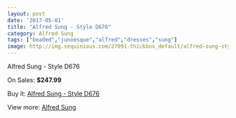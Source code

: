 ```yaml
---
layout: post
date: '2017-05-01'
title: "Alfred Sung - Style D676"
category: Alfred Sung
tags: ["beaded","junoesque","alfred","dresses","sung"]
image: http://img.sequinious.com/27091-thickbox_default/alfred-sung-style-d676.jpg
---
```

Alfred Sung - Style D676

On Sales: **$247.99**
<a href="https://www.sequinious.com/alfred-sung/3470-alfred-sung-style-d676.html"><amp-img layout="responsive" width="600" height="600" src="//img.sequinious.com/27091-thickbox_default/alfred-sung-style-d676.jpg" alt="Alfred Sung - Style D676 0" /></a>
<a href="https://www.sequinious.com/alfred-sung/3470-alfred-sung-style-d676.html"><amp-img layout="responsive" width="600" height="600" src="//img.sequinious.com/27092-thickbox_default/alfred-sung-style-d676.jpg" alt="Alfred Sung - Style D676 1" /></a>

Buy it: [Alfred Sung - Style D676](https://www.sequinious.com/alfred-sung/3470-alfred-sung-style-d676.html "Alfred Sung - Style D676")

View more: [Alfred Sung](https://www.sequinious.com/35-alfred-sung "Alfred Sung")